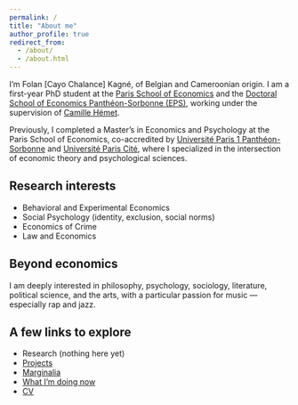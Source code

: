 ```yaml
---
permalink: /
title: "About me"
author_profile: true
redirect_from: 
  - /about/
  - /about.html
---
```

<!-- OLD one
I’m Folan [Cayo Chalance] Kagné, a Belgian-Cameroonian PhD student at the [Paris School of Economics](https://www.parisschoolofeconomics.eu/en/),
working under the supervision of [Camille Hémet](https://sites.google.com/site/camillehemet/). 
-->

I’m Folan [Cayo Chalance] Kagné, of Belgian and Cameroonian origin. I am a first-year PhD student at the [Paris School of Economics](https://www.parisschoolofeconomics.eu/en/) and the [Doctoral School of Economics Panthéon-Sorbonne (EPS)](https://ed-economie.pantheonsorbonne.fr/), working under the supervision of [Camille Hémet](https://sites.google.com/site/camillehemet/). 

Previously, I completed a Master’s in Economics and Psychology at the Paris School of Economics, co-accredited by [Université Paris 1 Panthéon-Sorbonne](https://www.pantheonsorbonne.fr/) and [Université Paris Cité](https://u-paris.fr/), where I specialized in the intersection of economic theory and psychological sciences.

## Research interests
- Behavioral and Experimental Economics  
- Social Psychology (identity, exclusion, social norms)  
- Economics of Crime  
- Law and Economics  

## Beyond economics
I am deeply interested in philosophy, psychology, sociology, literature, political science, and the arts, with a particular passion for music — especially rap and jazz.  

## A few links to explore
- Research (nothing here yet)
- [Projects](/working-projects/)  
- [Marginalia](/year-archive/)  
- [What I’m doing now](/now/)  
- [CV](/cv/)  
